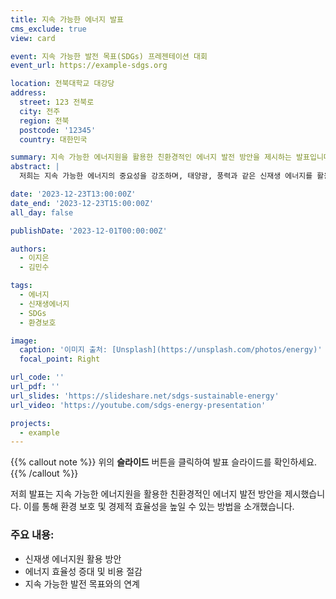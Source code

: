 ```yaml
---
title: 지속 가능한 에너지 발표
cms_exclude: true
view: card

event: 지속 가능한 발전 목표(SDGs) 프레젠테이션 대회
event_url: https://example-sdgs.org

location: 전북대학교 대강당
address:
  street: 123 전북로
  city: 전주
  region: 전북
  postcode: '12345'
  country: 대한민국

summary: 지속 가능한 에너지원을 활용한 친환경적인 에너지 발전 방안을 제시하는 발표입니다.
abstract: |
  저희는 지속 가능한 에너지의 중요성을 강조하며, 태양광, 풍력과 같은 신재생 에너지를 활용한 에너지 생산 방안을 제안했습니다. 이를 통해 탄소 배출을 줄이고 환경에 미치는 영향을 최소화할 수 있는 현실적인 해결책을 제시했습니다.

date: '2023-12-23T13:00:00Z'
date_end: '2023-12-23T15:00:00Z'
all_day: false

publishDate: '2023-12-01T00:00:00Z'

authors:
  - 이지은
  - 김민수

tags:
  - 에너지
  - 신재생에너지
  - SDGs
  - 환경보호

image:
  caption: '이미지 출처: [Unsplash](https://unsplash.com/photos/energy)'
  focal_point: Right

url_code: ''
url_pdf: ''
url_slides: 'https://slideshare.net/sdgs-sustainable-energy'
url_video: 'https://youtube.com/sdgs-energy-presentation'

projects: 
  - example
---
```


{{% callout note %}}
위의 **슬라이드** 버튼을 클릭하여 발표 슬라이드를 확인하세요.
{{% /callout %}}

저희 발표는 지속 가능한 에너지원을 활용한 친환경적인 에너지 발전 방안을 제시했습니다. 이를 통해 환경 보호 및 경제적 효율성을 높일 수 있는 방법을 소개했습니다.

### 주요 내용:
- 신재생 에너지원 활용 방안
- 에너지 효율성 증대 및 비용 절감
- 지속 가능한 발전 목표와의 연계
